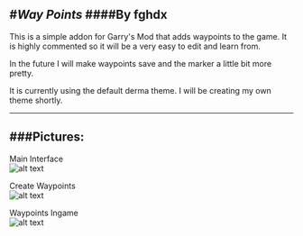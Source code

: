 #_**Way Points**_
####By fghdx
---

This is a simple addon for Garry's Mod that adds waypoints to the game. It is highly commented so it will be a very easy to edit and learn from.

In the future I will make waypoints save and the marker a little bit more pretty.


It is currently using the default derma theme. I will be creating my own theme shortly.

---
###Pictures:
---  
Main Interface  
![alt text](https://github.com/fghdx/Way-Points/screenshots/main_interface.png "Main Interface")  
  
  Create Waypoints  
![alt text](https://github.com/fghdx/Way-Points/screenshots/create_interface.png "Create Waypoint")  
  
  Waypoints Ingame  
![alt text](https://github.com/fghdx/Way-Points/screenshots/ingame.jpg "Waypoints Ingame")
